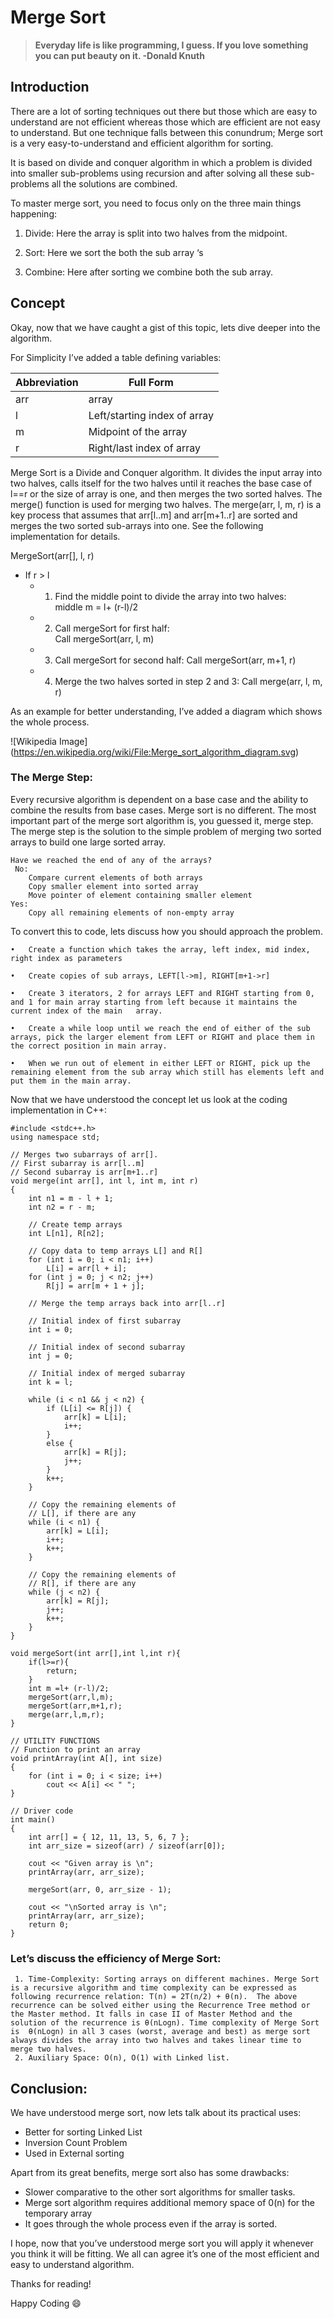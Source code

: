 # **Merge Sort**

>**Everyday life is like programming, I guess. If you love something you can put beauty on it. -Donald Knuth**

## Introduction
There are a lot of sorting techniques out there but those which are easy to understand are not efficient whereas those which are efficient are not easy to understand. But one technique falls between this conundrum; Merge sort is a very easy-to-understand and efficient algorithm for sorting.

It is based on divide and conquer algorithm in which a problem is divided into smaller sub-problems using recursion and after solving all these sub-problems all the solutions are combined.

To master merge sort, you need to focus only on the three main things happening:

1.	Divide: Here the array is split into two halves from the midpoint.

2.	Sort: Here we sort the both the sub array ‘s

3.	Combine: Here after sorting we combine both the sub array.

## Concept
Okay, now that we have caught a gist of this topic, lets dive deeper into the algorithm.

For Simplicity I’ve added a table defining variables:

Abbreviation | Full Form
-------------|------------
arr |	array
l |	Left/starting index of array
m	| Midpoint of the array
r	| Right/last index of array


Merge Sort is a Divide and Conquer algorithm. It divides the input array into two halves, calls itself for the two halves until it reaches the base case of l==r or the size of array is one, and then merges the two sorted halves. The merge() function is used for merging two halves. The merge(arr, l, m, r) is a key process that assumes that arr[l..m] and arr[m+1..r] are sorted and merges the two sorted sub-arrays into one. See the following implementation for details.

MergeSort(arr[], l,  r)
- If r > l
  - 1. Find the middle point to divide the array into two halves:  
          middle m = l+ (r-l)/2
  - 2. Call mergeSort for first half:   
          Call mergeSort(arr, l, m)
  - 3. Call mergeSort for second half:
          Call mergeSort(arr, m+1, r)
  - 4. Merge the two halves sorted in step 2 and 3:
          Call merge(arr, l, m, r)

As an example for better understanding, I’ve added a diagram which shows the whole process.
		 
![Wikipedia Image]
(https://en.wikipedia.org/wiki/File:Merge_sort_algorithm_diagram.svg)


### The Merge Step:

Every recursive algorithm is dependent on a base case and the ability to combine the results from base cases. Merge sort is no different. The most important part of the merge sort algorithm is, you guessed it, merge step.
The merge step is the solution to the simple problem of merging two sorted arrays to build one large sorted array.		

    Have we reached the end of any of the arrays?
     No:
        Compare current elements of both arrays 
        Copy smaller element into sorted array
        Move pointer of element containing smaller element
    Yes:
        Copy all remaining elements of non-empty array
To convert this to code, lets discuss how you should approach the problem.

    •	Create a function which takes the array, left index, mid index, right index as parameters

    •	Create copies of sub arrays, LEFT[l->m], RIGHT[m+1->r]

    •	Create 3 iterators, 2 for arrays LEFT and RIGHT starting from 0, and 1 for main array starting from left because it maintains the current index of the main   array.

    •	Create a while loop until we reach the end of either of the sub arrays, pick the larger element from LEFT or RIGHT and place them in the correct position in main array.

    •	When we run out of element in either LEFT or RIGHT, pick up the remaining element from the sub array which still has elements left and put them in the main array.


Now that we have understood the concept let us look at the coding implementation in C++:

```// C++ program for Merge Sort
#include <stdc++.h>
using namespace std;
 
// Merges two subarrays of arr[].
// First subarray is arr[l..m]
// Second subarray is arr[m+1..r]
void merge(int arr[], int l, int m, int r)
{
    int n1 = m - l + 1;
    int n2 = r - m;
 
    // Create temp arrays
    int L[n1], R[n2];
 
    // Copy data to temp arrays L[] and R[]
    for (int i = 0; i < n1; i++)
        L[i] = arr[l + i];
    for (int j = 0; j < n2; j++)
        R[j] = arr[m + 1 + j];
 
    // Merge the temp arrays back into arr[l..r]
 
    // Initial index of first subarray
    int i = 0;
 
    // Initial index of second subarray
    int j = 0;
 
    // Initial index of merged subarray
    int k = l;
 
    while (i < n1 && j < n2) {
        if (L[i] <= R[j]) {
            arr[k] = L[i];
            i++;
        }
        else {
            arr[k] = R[j];
            j++;
        }
        k++;
    }
 
    // Copy the remaining elements of
    // L[], if there are any
    while (i < n1) {
        arr[k] = L[i];
        i++;
        k++;
    }
 
    // Copy the remaining elements of
    // R[], if there are any
    while (j < n2) {
        arr[k] = R[j];
        j++;
        k++;
    }
}
 
void mergeSort(int arr[],int l,int r){
    if(l>=r){
        return;
    }
    int m =l+ (r-l)/2;
    mergeSort(arr,l,m);
    mergeSort(arr,m+1,r);
    merge(arr,l,m,r);
}
 
// UTILITY FUNCTIONS
// Function to print an array
void printArray(int A[], int size)
{
    for (int i = 0; i < size; i++)
        cout << A[i] << " ";
}
 
// Driver code
int main()
{
    int arr[] = { 12, 11, 13, 5, 6, 7 };
    int arr_size = sizeof(arr) / sizeof(arr[0]);
 
    cout << "Given array is \n";
    printArray(arr, arr_size);
 
    mergeSort(arr, 0, arr_size - 1);
 
    cout << "\nSorted array is \n";
    printArray(arr, arr_size);
    return 0;
}
```

### Let’s discuss the efficiency of Merge Sort:
     1. Time-Complexity: Sorting arrays on different machines. Merge Sort is a recursive algorithm and time complexity can be expressed as following recurrence relation: T(n) = 2T(n/2) + θ(n).  The above recurrence can be solved either using the Recurrence Tree method or the Master method. It falls in case II of Master Method and the solution of the recurrence is θ(nLogn). Time complexity of Merge Sort is  θ(nLogn) in all 3 cases (worst, average and best) as merge sort always divides the array into two halves and takes linear time to merge two halves.
     2. Auxiliary Space: O(n), O(1) with Linked list.

## **Conclusion:**

We have understood merge sort, now lets talk about its practical uses:
- Better for sorting Linked List
- Inversion Count Problem
- Used in External sorting

Apart from its great benefits, merge sort also has some drawbacks:
- Slower comparative to the other sort algorithms for smaller tasks.
- Merge sort algorithm requires additional memory space of 0(n) for the temporary array 
- It goes through the whole process even if the  array is sorted.

I hope, now that you’ve understood merge sort you will apply it whenever you think it will be fitting. We all can agree it’s one of the most efficient and easy to understand algorithm.

Thanks for reading!

Happy Coding :smile:
